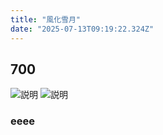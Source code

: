 ```yaml
---
title: "風化雪月"
date: "2025-07-13T09:19:22.324Z"
---
```



## 700
<img src="/uploads/cf3421a3-4136-4416-b26f-5ddb0bd58194-slider5.webp" alt="説明">

<img src="/uploads/ca521eec-e299-471b-933a-dfee971eb02f-slider6.webp" alt="説明">

### eeee

